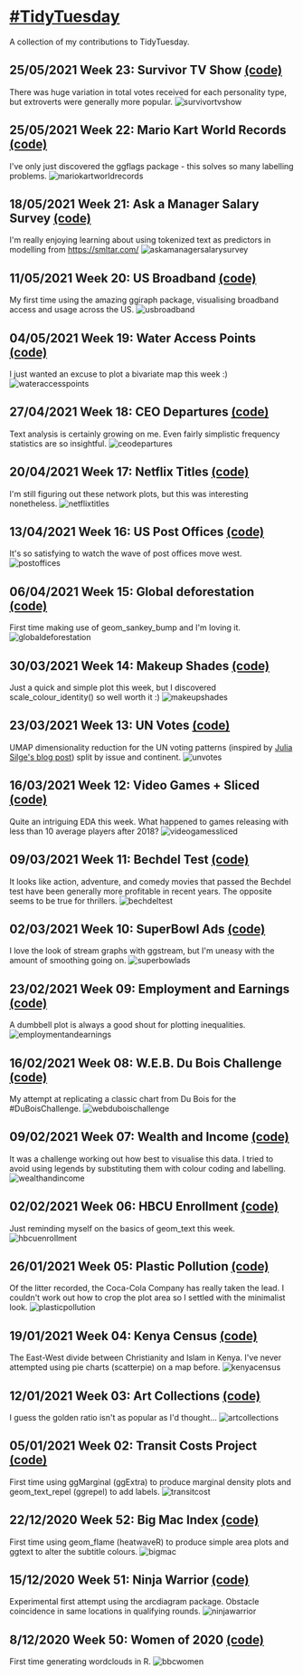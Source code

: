 # [#TidyTuesday](https://github.com/rfordatascience/tidytuesday)
A collection of my contributions to TidyTuesday.

## 25/05/2021 Week 23: Survivor TV Show [(code)](https://github.com/AndyABaker/TidyTuesday/blob/main/2021_week23_survivortvshow.R)
There was huge variation in total votes received for each personality type, but extroverts were generally more popular.
![survivortvshow](https://github.com/AndyABaker/TidyTuesday/blob/main/2021_week23_survivortvshow.jpeg)

## 25/05/2021 Week 22: Mario Kart World Records [(code)](https://github.com/AndyABaker/TidyTuesday/blob/main/2021_week22_mariokartworldrecords.R)
I've only just discovered the ggflags package - this solves so many labelling problems.
![mariokartworldrecords](https://github.com/AndyABaker/TidyTuesday/blob/main/2021_week22_mariokartworldrecords.jpeg)

## 18/05/2021 Week 21: Ask a Manager Salary Survey [(code)](https://github.com/AndyABaker/TidyTuesday/blob/main/2021_week21_askamanagersalarysurvey.R)
I'm really enjoying learning about using tokenized text as predictors in modelling from https://smltar.com/
![askamanagersalarysurvey](https://github.com/AndyABaker/TidyTuesday/blob/main/2021_week21_askamanagersalarysurvey.jpeg)

## 11/05/2021 Week 20: US Broadband [(code)](https://github.com/AndyABaker/TidyTuesday/blob/main/2021_week20_usbroadband.R)
My first time using the amazing ggiraph package, visualising broadband access and usage across the US.
![usbroadband](https://github.com/AndyABaker/TidyTuesday/blob/main/2021_week20_usbroadband.gif)

## 04/05/2021 Week 19: Water Access Points [(code)](https://github.com/AndyABaker/TidyTuesday/blob/main/2021_week19_wateraccesspoints.R)
I just wanted an excuse to plot a bivariate map this week :)
![wateraccesspoints](https://github.com/AndyABaker/TidyTuesday/blob/main/2021_week19_wateraccesspoints.jpeg)

## 27/04/2021 Week 18: CEO Departures [(code)](https://github.com/AndyABaker/TidyTuesday/blob/main/2021_week18_ceodepartures.R)
Text analysis is certainly growing on me. Even fairly simplistic frequency statistics are so insightful.
![ceodepartures](https://github.com/AndyABaker/TidyTuesday/blob/main/2021_week18_ceodepartures.jpeg)

## 20/04/2021 Week 17: Netflix Titles [(code)](https://github.com/AndyABaker/TidyTuesday/blob/main/2021_week17_netflixtitles.R)
I'm still figuring out these network plots, but this was interesting nonetheless.
![netflixtitles](https://github.com/AndyABaker/TidyTuesday/blob/main/2021_week17_netflixtitles.png)

## 13/04/2021 Week 16: US Post Offices [(code)](https://github.com/AndyABaker/TidyTuesday/blob/main/2021_week16_postoffices.R)
It's so satisfying to watch the wave of post offices move west.
![postoffices](https://github.com/AndyABaker/TidyTuesday/blob/main/2021_week16_postoffices.gif)

## 06/04/2021 Week 15: Global deforestation [(code)](https://github.com/AndyABaker/TidyTuesday/blob/main/2021_week15_globaldeforestation.R)
First time making use of geom_sankey_bump and I'm loving it.
![globaldeforestation](https://github.com/AndyABaker/TidyTuesday/blob/main/2021_week15_globaldeforestation.jpeg)

## 30/03/2021 Week 14: Makeup Shades [(code)](https://github.com/AndyABaker/TidyTuesday/blob/main/2021_week14_makeupshades.R)
Just a quick and simple plot this week, but I discovered scale_colour_identity() so well worth it :)
![makeupshades](https://github.com/AndyABaker/TidyTuesday/blob/main/2021_week14_makeupshades.jpeg)

## 23/03/2021 Week 13: UN Votes [(code)](https://github.com/AndyABaker/TidyTuesday/blob/main/2021_week13_unvotes.R)
UMAP dimensionality reduction for the UN voting patterns (inspired by [Julia Silge's blog post](https://juliasilge.com/blog/un-voting/)) split by issue and continent.
![unvotes](https://github.com/AndyABaker/TidyTuesday/blob/main/2021_week13_unvotes.jpeg)

## 16/03/2021 Week 12: Video Games + Sliced [(code)](https://github.com/AndyABaker/TidyTuesday/blob/main/2021_week12_videogamessliced.R)
Quite an intriguing EDA this week. What happened to games releasing with less than 10 average players after 2018?
![videogamessliced](https://github.com/AndyABaker/TidyTuesday/blob/main/2021_week12_videogamessliced.jpeg)

## 09/03/2021 Week 11: Bechdel Test [(code)](https://github.com/AndyABaker/TidyTuesday/blob/main/2021_week11_bechdeltest.R)
It looks like action, adventure, and comedy movies that passed the Bechdel test have been generally more profitable in recent years. The opposite seems to be true for thrillers.
![bechdeltest](https://github.com/AndyABaker/TidyTuesday/blob/main/2021_week11_bechdeltest.jpeg)

## 02/03/2021 Week 10: SuperBowl Ads [(code)](https://github.com/AndyABaker/TidyTuesday/blob/main/2021_week10_superbowlads.R)
I love the look of stream graphs with ggstream, but I'm uneasy with the amount of smoothing going on.
![superbowlads](https://github.com/AndyABaker/TidyTuesday/blob/main/2021_week10_superbowlads.jpeg)

## 23/02/2021 Week 09: Employment and Earnings [(code)](https://github.com/AndyABaker/TidyTuesday/blob/main/2021_week09_employmentandearnings.R)
A dumbbell plot is always a good shout for plotting inequalities.
![employmentandearnings](https://github.com/AndyABaker/TidyTuesday/blob/main/2021_week09_employmentandearnings.jpeg)

## 16/02/2021 Week 08: W.E.B. Du Bois Challenge [(code)](https://github.com/AndyABaker/TidyTuesday/blob/main/2021_week08_webduboischallenge.R)
My attempt at replicating a classic chart from Du Bois for the #DuBoisChallenge.
![webduboischallenge](https://github.com/AndyABaker/TidyTuesday/blob/main/2021_week08_webduboischallenge.jpeg)

## 09/02/2021 Week 07: Wealth and Income [(code)](https://github.com/AndyABaker/TidyTuesday/blob/main/2021_week07_wealthandincome.R)
It was a challenge working out how best to visualise this data. I tried to avoid using legends by substituting them with colour coding and labelling.
![wealthandincome](https://github.com/AndyABaker/TidyTuesday/blob/main/2021_week07_wealthandincome.jpeg)

## 02/02/2021 Week 06: HBCU Enrollment [(code)](https://github.com/AndyABaker/TidyTuesday/blob/main/2021_week06_hbcuenrollment.R)
Just reminding myself on the basics of geom_text this week.
![hbcuenrollment](https://github.com/AndyABaker/TidyTuesday/blob/main/2021_week06_hbcuenrollment.jpeg)

## 26/01/2021 Week 05: Plastic Pollution [(code)](https://github.com/AndyABaker/TidyTuesday/blob/main/2021_week05_plasticpollution.R)
Of the litter recorded, the Coca-Cola Company has really taken the lead. I couldn't work out how to crop the plot area so I settled with the minimalist look.
![plasticpollution](https://github.com/AndyABaker/TidyTuesday/blob/main/2021_week05_plasticpollution.jpeg)

## 19/01/2021 Week 04: Kenya Census [(code)](https://github.com/AndyABaker/TidyTuesday/blob/main/2021_week04_kenyacensus.R)
The East-West divide between Christianity and Islam in Kenya. I've never attempted using pie charts (scatterpie) on a map before.
![kenyacensus](https://github.com/AndyABaker/TidyTuesday/blob/main/2021_week04_kenyacensus.jpeg)

## 12/01/2021 Week 03: Art Collections [(code)](https://github.com/AndyABaker/TidyTuesday/blob/main/2021_week03_artcollections.R)
I guess the golden ratio isn't as popular as I'd thought...
![artcollections](https://github.com/AndyABaker/TidyTuesday/blob/main/2021_week03_artcollections.jpeg)

## 05/01/2021 Week 02: Transit Costs Project [(code)](https://github.com/AndyABaker/TidyTuesday/blob/main/2021_week01_transitcost.R)
First time using ggMarginal (ggExtra) to produce marginal density plots and geom_text_repel (ggrepel) to add labels.
![transitcost](https://github.com/AndyABaker/TidyTuesday/blob/main/2021_week01_transitcosts.jpeg)

## 22/12/2020 Week 52: Big Mac Index [(code)](https://github.com/AndyABaker/TidyTuesday/blob/main/2020_week52_bigmac.R)
First time using geom_flame (heatwaveR) to produce simple area plots and ggtext to alter the subtitle colours.
![bigmac](https://github.com/AndyABaker/TidyTuesday/blob/main/2020_week52_bigmac.jpeg)

## 15/12/2020 Week 51: Ninja Warrior [(code)](https://github.com/AndyABaker/TidyTuesday/blob/main/2020_week51_ninjawarrior.R)
Experimental first attempt using the arcdiagram package. Obstacle coincidence in same locations in qualifying rounds.
![ninjawarrior](https://github.com/AndyABaker/TidyTuesday/blob/main/2020_week51_ninjawarrior.png)

## 8/12/2020 Week 50: Women of 2020 [(code)](https://github.com/AndyABaker/TidyTuesday/blob/main/2020_week50_bbcwomen.R)
First time generating wordclouds in R.
![bbcwomen](https://github.com/AndyABaker/TidyTuesday/blob/main/2020_week50_bbcwomen.jpeg)

